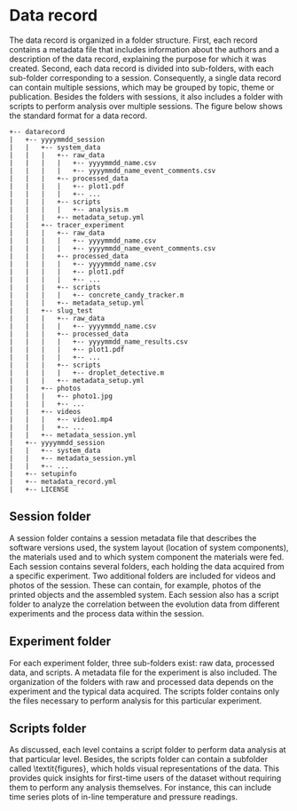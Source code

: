 # Data record 

The data record is organized in a folder structure. First, each record contains a metadata file that includes information about the authors and a description of the data record, explaining the purpose for which it was created. Second, each data record is divided into sub-folders, with each sub-folder corresponding to a session. Consequently, a single data record can contain multiple sessions, which may be grouped by topic, theme or publication. Besides the folders with sessions, it also includes a folder with scripts to perform analysis over multiple sessions. The figure below shows the standard format for a data record.

```
+-- datarecord
|   +-- yyyymmdd_session
|   |   +-- system_data
|   |   |   +-- raw_data
|   |   |   |   +-- yyyymmdd_name.csv
|   |   |   |   +-- yyyymmdd_name_event_comments.csv
|   |   |   +-- processed_data
|   |   |   |   +-- plot1.pdf
|   |   |   |   +-- ...
|   |   |   +-- scripts
|   |   |   |   +-- analysis.m
|   |   |   +-- metadata_setup.yml
|   |   +-- tracer_experiment
|   |   |   +-- raw_data
|   |   |   |   +-- yyyymmdd_name.csv
|   |   |   |   +-- yyyymmdd_name_event_comments.csv
|   |   |   +-- processed_data
|   |   |   |   +-- yyyymmdd_name.csv
|   |   |   |   +-- plot1.pdf
|   |   |   |   +-- ...
|   |   |   +-- scripts
|   |   |   |   +-- concrete_candy_tracker.m
|   |   |   +-- metadata_setup.yml
|   |   +-- slug_test
|   |   |   +-- raw_data
|   |   |   |   +-- yyyymmdd_name.csv
|   |   |   +-- processed_data
|   |   |   |   +-- yyyymmdd_name_results.csv
|   |   |   |   +-- plot1.pdf
|   |   |   |   +-- ...
|   |   |   +-- scripts
|   |   |   |   +-- droplet_detective.m
|   |   |   +-- metadata_setup.yml
|   |   +-- photos
|   |   |   +-- photo1.jpg
|   |   |   +-- ...
|   |   +-- videos
|   |   |   +-- video1.mp4
|   |   |   +-- ...
|   |   +-- metadata_session.yml
|   +-- yyyymmdd_session
|   |   +-- system_data
|   |   +-- metadata_session.yml
|   |   +-- ...
|   +-- setupinfo
|   +-- metadata_record.yml
|   +-- LICENSE
```

## Session folder
A session folder contains a session metadata file that describes the software versions used, the system layout (location of system components), the materials used and to which system component the materials were fed. Each session contains several folders, each holding the data acquired from a specific experiment. Two additional folders are included for videos and photos of the session. These can contain, for example, photos of the printed objects and the assembled system. Each session also has a script folder to analyze the correlation between the evolution data from different experiments and the process data within the session.

## Experiment folder

For each experiment folder, three sub-folders exist: raw data, processed data, and scripts. A metadata file for the experiment is also included. The organization of the folders with raw and processed data depends on the experiment and the typical data acquired. The scripts folder contains only the files necessary to perform analysis for this particular experiment.

## Scripts folder

As discussed, each level contains a script folder to perform data analysis at that particular level. Besides, the scripts folder can contain a subfolder called \textit{figures}, which holds visual representations of the data. This provides quick insights for first-time users of the dataset without requiring them to perform any analysis themselves. For instance, this can include time series plots of in-line temperature and pressure readings.
